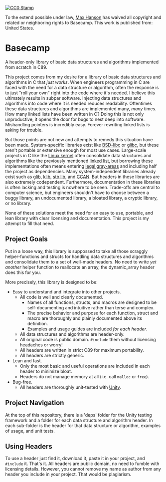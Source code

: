 [![CC0 Stamp](http://i.creativecommons.org/p/zero/1.0/88x31.png)](http://creativecommons.org/publicdomain/zero/1.0/)

To the extend possible under law, [Max Hanson](https://github.com/mmhanson/Basecamp) has waived all copyright and
related or neighboring rights to Basecamp. This work is published from: United
States.

# Basecamp
A header-only library of basic data structures and algorithms implemented from
scratch in C89.

This project comes from my desire for a library of basic data structures and
algorithms in C that *just works*. When engineers programming in C are faced
with the need for a data structure or algorithm, often the response is to just
"roll your own" right into the code where it's needed. I believe this ultimately
results in subpar software. Injecting data structures and algorithms into code
where it is needed reduces readability. Oftentimes these data structures and
algorithms are implemented many, *many* times. How many linked lists have been
written in C? Doing this is not only unproductive, it opens the door for bugs to
nest deep into software. Mishandling pointers is incredibly easy. Forever
rewriting linked lists is asking for trouble.

But those points are not new and attempts to remedy this situation have been
made. System-specific libraries exist like [BSD-libc](https://en.wikipedia.org/wiki/C_standard_library#BSD_libc) or [glibc](https://en.wikipedia.org/wiki/GNU_C_Library), but these aren't
portable or extensive enough for most use cases. Large-scale projects in C like
the [Linux kernel](https://en.wikipedia.org/wiki/Linux_kernel) often consolidate data structures and algorithms like the
previously mentioned [linked list](https://github.com/torvalds/linux/blob/master/include/linux/list.h), but borrowing these implementations often
means entering [legal gray-areas](https://en.wikipedia.org/wiki/Viral_license) and including half the project as dependencies.
Many system-independent libraries already exist such as [glib](https://github.com/GNOME/glib), [klib](https://github.com/attractivechaos/klib), [stb lib](https://github.com/nothings/stb),
and [CCAN](https://github.com/rustyrussell/ccan/). But headers in these libraries are also extremely codependent.
Furthermore, documentation in these libraries is often lacking and testing is
nowhere to be seen. Trade-offs are central to computer science, but engineers
shouldn't have to choose between a buggy library, an undocumented library, a
bloated library, a cryptic library, or no library.

None of these solutions meet the need for an easy to use, portable, and lean
library with clear licensing and documentation. This project is my attempt to
fill that need.


## Project Goals
Put in a loose way, this library is suppossed to take all those scraggly
helper-functions and structs for handling data structures and algorithms and
consolidate them to a set of well-made headers. No need to write *yet another*
helper function to reallocate an array, the dynamic_array header does this for
you.

More precisely, this library is designed to be:
  * Easy to understand and integrate into other projects. 
    * All code is well and clearly documented.
      * Names of all functions, structs, and macros are designed to be
        self-documenting and intuitive rather than terse and complex.
      * The precise behavior and purpose for each function, struct and macro
        are thoroughly and plainly documented above its definition.
      * Examples and usage guides are included *for each header*.
    * All data structures and algorithms are header-only.
    * All original code is public domain. `#include` them without licensing
      headaches or worry!
    * All headers are written in strict C89 for
      maximum portability.
    * All headers are strictly generic.
  * Lean and fast.
    * Only the most basic and useful operations are included in each header to
      minimize bloat.
    * Headers do not manage memory at all (i.e. call `malloc` or `free`).
  * Bug-free.
    * All headers are thoroughly unit-tested with [Unity](https://github.com/ThrowTheSwitch/Unity).

## Project Navigation
At the top of this repository, there is a 'deps' folder for the Unity testing
framework and a folder for each data structure and algorithm header. In each
sub-folder is the header for that data structure or algorithm, examples of
usage, and unit tests.

## Using Headers
To use a header just find it, download it, paste it in your project, and
`#include` it. That's it. All headers are public domain, no need to fumble with
licensing details. However, you cannot remove my name as author from any header
you include in your project. That would be plagiarism.
